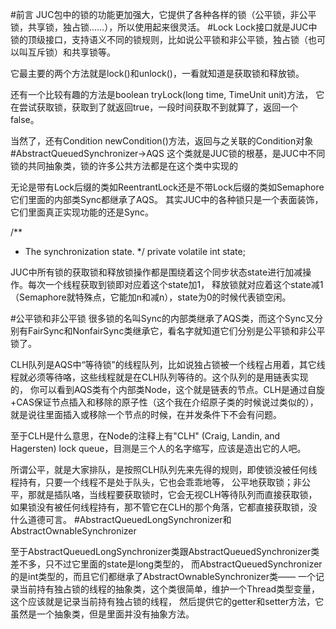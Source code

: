 #前言
JUC包中的锁的功能更加强大，它提供了各种各样的锁（公平锁，非公平锁，共享锁，独占锁……），所以使用起来很灵活。
#Lock
Lock接口就是JUC中锁的顶级接口，支持语义不同的锁规则，比如说公平锁和非公平锁，独占锁（也可以叫互斥锁）和共享锁等。

它最主要的两个方法就是lock()和unlock()，一看就知道是获取锁和释放锁。

还有一个比较有趣的方法是boolean tryLock(long time, TimeUnit unit)方法，
它在尝试获取锁，获取到了就返回true，一段时间获取不到就算了，返回一个false。

当然了，还有Condition newCondition()方法，返回与之关联的Condition对象
#AbstractQueuedSynchronizer->AQS
这个类就是JUC锁的根基，是JUC中不同锁的共同抽象类，锁的许多公共方法都是在这个类中实现的

无论是带有Lock后缀的类如ReentrantLock还是不带Lock后缀的类如Semaphore它们里面的内部类Sync都继承了AQS。
其实JUC中的各种锁只是一个表面装饰，它们里面真正实现功能的还是Sync。

/**
 * The synchronization state.
 */
private volatile int state;

JUC中所有锁的获取锁和释放锁操作都是围绕着这个同步状态state进行加减操作。每次一个线程获取到锁即对应着这个state加1，
释放锁就对应着这个state减1（Semaphore就特殊点，它能加n和减n），state为0的时候代表锁空闲。

#公平锁和非公平锁
很多锁的名叫Sync的内部类继承了AQS类，而这个Sync又分别有FairSync和NonfairSync类继承它，看名字就知道它们分别是公平锁和非公平锁了。

CLH队列是AQS中“等待锁”的线程队列，比如说独占锁被一个线程占用着，其它线程就必须等待咯，这些线程就是在CLH队列等待的。这个队列的是用链表实现的，
你可以看到AQS类有个内部类Node，这个就是链表的节点。CLH是通过自旋+CAS保证节点插入和移除的原子性（这个我在介绍原子类的时候说过类似的），
就是说往里面插入或移除一个节点的时候，在并发条件下不会有问题。

至于CLH是什么意思，在Node的注释上有"CLH" (Craig, Landin, and Hagersten) lock queue，目测是三个人的名字缩写，应该是造出它的人吧。

所谓公平，就是大家排队，是按照CLH队列先来先得的规则，即使锁没被任何线程持有，只要一个线程不是处于队头，它也会乖乖地等，
公平地获取锁；非公平，那就是插队咯，当线程要获取锁时，它会无视CLH等待队列而直接获取锁，如果锁没有被任何线程持有，那不管它在CLH的那个角落，它都直接获取锁，没什么道德可言。
#AbstractQueuedLongSynchronizer和AbstractOwnableSynchronizer

 至于AbstractQueuedLongSynchronizer类跟AbstractQueuedSynchronizer类差不多，只不过它里面的state是long类型的，
 而AbstractQueuedSynchronizer的是int类型的，而且它们都继承了AbstractOwnableSynchronizer类——
 一个记录当前持有独占锁的线程的抽象类，这个类很简单，维护一个Thread类型变量，这个应该就是记录当前持有独占锁的线程，
 然后提供它的getter和setter方法，它虽然是一个抽象类，但是里面并没有抽象方法。